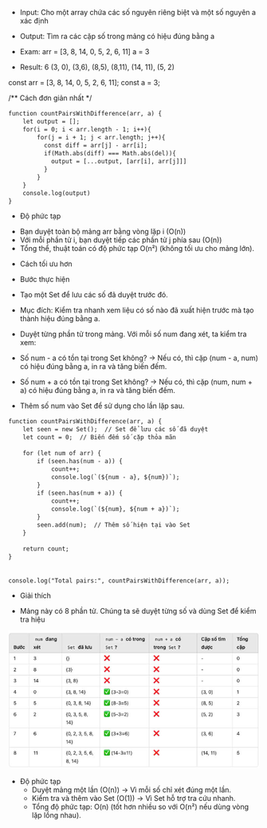 
 * Input:
 Cho một array chứa các số nguyên riêng biệt và một số nguyên a xác định
 
 * Output:
  Tìm ra các cặp số trong mảng có hiệu đúng bằng a
  
 * Exam:
 arr = [3, 8, 14, 0, 5, 2, 6, 11]
 a = 3

 * Result: 6
  (3, 0), (3,6), (8,5), (8,11), (14, 11), (5, 2)
 


const arr = [3, 8, 14, 0, 5, 2, 6, 11];
const a = 3;

/** Cách đơn giản nhất */
```
function countPairsWithDifference(arr, a) {
    let output = [];
    for(i = 0; i < arr.length - 1; i++){
        for(j = i + 1; j < arr.length; j++){
          const diff = arr[j] - arr[i];
          if(Math.abs(diff) === Math.abs(del)){
            output = [...output, [arr[i], arr[j]]]
          }
        }
    }
    console.log(output)
}
```

* Độ phức tạp
- Bạn duyệt toàn bộ mảng arr bằng vòng lặp i (O(n))
- Với mỗi phần tử i, bạn duyệt tiếp các phần tử j phía sau (O(n))
- Tổng thể, thuật toán có độ phức tạp O(n²) (không tối ưu cho mảng lớn).

* Cách tối ưu hơn

 * Bước thực hiện
 * Tạo một Set để lưu các số đã duyệt trước đó.
 * Mục đích: Kiểm tra nhanh xem liệu có số nào đã xuất hiện trước mà tạo thành hiệu đúng bằng a. 
 * Duyệt từng phần tử trong mảng. Với mỗi số num đang xét, ta kiểm tra xem:
 * Số num - a có tồn tại trong Set không? → Nếu có, thì cặp (num - a, num) có hiệu đúng bằng a, in ra và tăng biến đếm.
 * Số num + a có tồn tại trong Set không? → Nếu có, thì cặp (num, num + a) có hiệu đúng bằng a, in ra và tăng biến đếm.
 * Thêm số num vào Set để sử dụng cho lần lặp sau.
 

```
function countPairsWithDifference(arr, a) {
    let seen = new Set();  // Set để lưu các số đã duyệt
    let count = 0;  // Biến đếm số cặp thỏa mãn

    for (let num of arr) {
        if (seen.has(num - a)) {
            count++;
            console.log(`(${num - a}, ${num})`);
        }
        if (seen.has(num + a)) {
            count++;
            console.log(`(${num}, ${num + a})`);
        }
        seen.add(num);  // Thêm số hiện tại vào Set
    }

    return count;
}


console.log("Total pairs:", countPairsWithDifference(arr, a));

```

* Giải thích

- Mảng này có 8 phần tử. Chúng ta sẽ duyệt từng số và dùng Set để kiểm tra hiệu


 <p align="center">
  <a href="#" target="blank"><img src="./count_pairs_with_difference.jpg" width="800" alt="demo" /></a>
</p>

* Độ phức tạp
  + Duyệt mảng một lần (O(n)) → Vì mỗi số chỉ xét đúng một lần.
  + Kiểm tra và thêm vào Set (O(1)) → Vì Set hỗ trợ tra cứu nhanh.
  + Tổng độ phức tạp: O(n) (tốt hơn nhiều so với O(n²) nếu dùng vòng lặp lồng nhau).